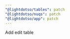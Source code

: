 ```yaml
---
"@lightdotso/tables": patch
"@lightdotso/nuqs": patch
"@lightdotso/app": patch
---
```


Add edit table
